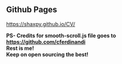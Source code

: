 
## Github Pages
https://shaxpy.github.io/CV/

**PS- Credits for smooth-scroll.js file goes to https://github.com/cferdinandi \
Rest is me! \
Keep on open sourcing the best!**
